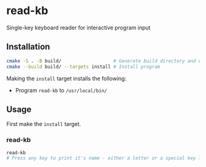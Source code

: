 # read-kb

Single-key keyboard reader for interactive program input

## Installation

```bash
cmake -S . -B build/                   # Generate build directory and configure project
cmake --build build/ --targets install # Install program
```

Making the `install` target installs the following:

* Program `read-kb` to `/usr/local/bin/`

## Usage

First make the `install` target.

### read-kb

```bash
read-kb
# Press any key to print it's name - either a letter or a special key like "Shft-Ctrl-Alt-F8"
```
